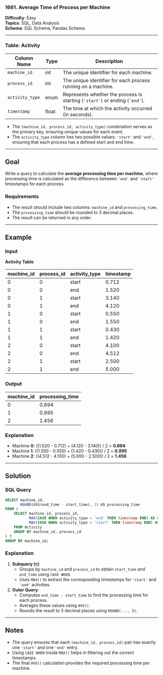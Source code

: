 ### 1661. Average Time of Process per Machine  
**Difficulty**: Easy  
**Topics**: SQL, Data Analysis  
**Schema**: SQL Schema, Pandas Schema  

---

### Table: Activity  

| Column Name   | Type    | Description                                                          |
|--------------|---------|----------------------------------------------------------------------|
| `machine_id` | int     | The unique identifier for each machine.                             |
| `process_id` | int     | The unique identifier for each process running on a machine.       |
| `activity_type` | enum  | Represents whether the process is starting (`'start'`) or ending (`'end'`). |
| `timestamp`  | float   | The time at which the activity occurred (in seconds).               |

- The `(machine_id, process_id, activity_type)` combination serves as the primary key, ensuring unique values for each event.
- The `activity_type` column has two possible values: `'start'` and `'end'`, ensuring that each process has a defined start and end time.

---

## Goal  
Write a query to calculate the **average processing time per machine**, where processing time is calculated as the difference between `'end'` and `'start'` timestamps for each process.

### Requirements  
- The result should include two columns: `machine_id` and `processing_time`.  
- The `processing_time` should be rounded to 3 decimal places.  
- The result can be returned in any order.  

---

## Example  

### Input  
**Activity Table**  

| machine_id | process_id | activity_type | timestamp |
|------------|------------|---------------|-----------|
| 0          | 0          | start         | 0.712     |
| 0          | 0          | end           | 1.520     |
| 0          | 1          | start         | 3.140     |
| 0          | 1          | end           | 4.120     |
| 1          | 0          | start         | 0.550     |
| 1          | 0          | end           | 1.550     |
| 1          | 1          | start         | 0.430     |
| 1          | 1          | end           | 1.420     |
| 2          | 0          | start         | 4.100     |
| 2          | 0          | end           | 4.512     |
| 2          | 1          | start         | 2.500     |
| 2          | 1          | end           | 5.000     |

### Output  

| machine_id | processing_time |
|------------|-----------------|
| 0          | 0.894           |
| 1          | 0.995           |
| 2          | 1.456           |

### Explanation  
- Machine **0**: ((1.520 - 0.712) + (4.120 - 3.140)) / 2 = **0.894**  
- Machine **1**: ((1.550 - 0.550) + (1.420 - 0.430)) / 2 = **0.995**  
- Machine **2**: ((4.512 - 4.100) + (5.000 - 2.500)) / 2 = **1.456**  

---

## Solution  

### SQL Query  
```sql
SELECT machine_id,
       ROUND(AVG(end_time - start_time), 3) AS processing_time
FROM (
    SELECT machine_id, process_id,
           MAX(CASE WHEN activity_type = 'end' THEN timestamp END) AS end_time,
           MAX(CASE WHEN activity_type = 'start' THEN timestamp END) AS start_time
    FROM Activity
    GROUP BY machine_id, process_id
) t
GROUP BY machine_id;
```

### Explanation  
1. **Subquery (`t`)**:
   - Groups by `machine_id` and `process_id` to obtain `start_time` and `end_time` using `CASE WHEN`.
   - Uses `MAX()` to extract the corresponding timestamps for `'start'` and `'end'` activities.
2. **Outer Query**:
   - Computes `end_time - start_time` to find the processing time for each process.
   - Averages these values using `AVG()`.
   - Rounds the result to 3 decimal places using `ROUND(..., 3)`.  

---

## Notes  
- The query ensures that each `(machine_id, process_id)` pair has exactly one `'start'` and one `'end'` entry.
- Using `CASE WHEN` inside `MAX()` helps in filtering out the correct timestamps.
- The final `AVG()` calculation provides the required processing time per machine.  



